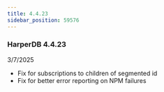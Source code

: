 ```yaml
---
title: 4.4.23
sidebar_position: 59576
---
```


### HarperDB 4.4.23
3/7/2025

* Fix for subscriptions to children of segmented id
* Fix for better error reporting on NPM failures